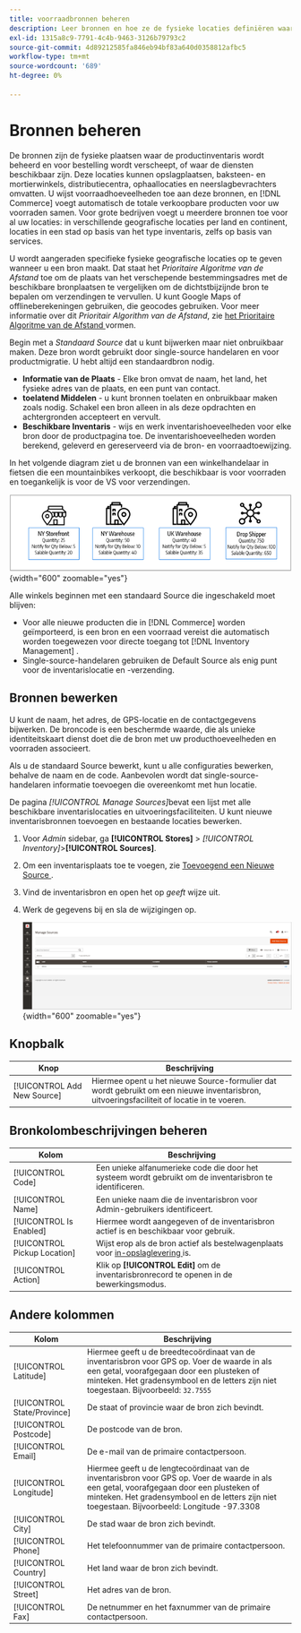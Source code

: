 ```yaml
---
title: voorraadbronnen beheren
description: Leer bronnen en hoe ze de fysieke locaties definiëren waar de productvoorraad wordt beheerd en verzonden voor bestelling, of waar services beschikbaar zijn.
exl-id: 1315a8c9-7791-4c4b-9463-3126b79793c2
source-git-commit: 4d89212585fa846eb94bf83a640d0358812afbc5
workflow-type: tm+mt
source-wordcount: '689'
ht-degree: 0%

---
```


# Bronnen beheren

De bronnen zijn de fysieke plaatsen waar de productinventaris wordt beheerd en voor bestelling wordt verscheept, of waar de diensten beschikbaar zijn. Deze locaties kunnen opslagplaatsen, baksteen- en mortierwinkels, distributiecentra, ophaallocaties en neerslagbevrachters omvatten. U wijst voorraadhoeveelheden toe aan deze bronnen, en [!DNL Commerce] voegt automatisch de totale verkoopbare producten voor uw voorraden samen. Voor grote bedrijven voegt u meerdere bronnen toe voor al uw locaties: in verschillende geografische locaties per land en continent, locaties in een stad op basis van het type inventaris, zelfs op basis van services.

U wordt aangeraden specifieke fysieke geografische locaties op te geven wanneer u een bron maakt. Dat staat het _Prioritaire Algoritme van de Afstand_ toe om de plaats van het verschepende bestemmingsadres met de beschikbare bronplaatsen te vergelijken om de dichtstbijzijnde bron te bepalen om verzendingen te vervullen. U kunt Google Maps of offlineberekeningen gebruiken, die geocodes gebruiken. Voor meer informatie over dit _Prioritair Algorithm van de Afstand_, zie [ het Prioritaire Algoritme van de Afstand ](distance-priority-algorithm.md) vormen.

Begin met a _Standaard Source_ dat u kunt bijwerken maar niet onbruikbaar maken. Deze bron wordt gebruikt door single-source handelaren en voor productmigratie. U hebt altijd een standaardbron nodig.

- **Informatie van de Plaats** - Elke bron omvat de naam, het land, het fysieke adres van de plaats, en een punt van contact.
- **toelatend Middelen** - u kunt bronnen toelaten en onbruikbaar maken zoals nodig. Schakel een bron alleen in als deze opdrachten en achtergronden accepteert en vervult.
- **Beschikbare Inventaris** - wijs en werk inventarishoeveelheden voor elke bron door de productpagina toe. De inventarishoeveelheden worden berekend, geleverd en gereserveerd via de bron- en voorraadtoewijzing.

In het volgende diagram ziet u de bronnen van een winkelhandelaar in fietsen die een mountainbikes verkoopt, die beschikbaar is voor voorraden en toegankelijk is voor de VS voor verzendingen.

![ Bronsdiagram van het Voorbeeld ](assets/diagram-sources.png){width="600" zoomable="yes"}

Alle winkels beginnen met een standaard Source die ingeschakeld moet blijven:

- Voor alle nieuwe producten die in [!DNL Commerce] worden geïmporteerd, is een bron en een voorraad vereist die automatisch worden toegewezen voor directe toegang tot [!DNL Inventory Management] .
- Single-source-handelaren gebruiken de Default Source als enig punt voor de inventarislocatie en -verzending.

## Bronnen bewerken

U kunt de naam, het adres, de GPS-locatie en de contactgegevens bijwerken. De broncode is een beschermde waarde, die als unieke identiteitskaart dienst doet die de bron met uw producthoeveelheden en voorraden associeert.

Als u de standaard Source bewerkt, kunt u alle configuraties bewerken, behalve de naam en de code. Aanbevolen wordt dat single-source-handelaren informatie toevoegen die overeenkomt met hun locatie.

De pagina _[!UICONTROL Manage Sources]_&#x200B;bevat een lijst met alle beschikbare inventarislocaties en uitvoeringsfaciliteiten. U kunt nieuwe inventarisbronnen toevoegen en bestaande locaties bewerken.

1. Voor _Admin_ sidebar, ga **[!UICONTROL Stores]** > _[!UICONTROL Inventory]_>**[!UICONTROL Sources]**.

1. Om een inventarisplaats toe te voegen, zie [ Toevoegend een Nieuwe Source ](sources-add.md).

1. Vind de inventarisbron en open het op _geeft_ wijze uit.

1. Werk de gegevens bij en sla de wijzigingen op.

   ![ beheert Bronnen ](assets/inventory-sources.png){width="600" zoomable="yes"}

## Knopbalk

| Knop | Beschrijving |
|--|--|
| [!UICONTROL Add New Source] | Hiermee opent u het nieuwe Source-formulier dat wordt gebruikt om een nieuwe inventarisbron, uitvoeringsfaciliteit of locatie in te voeren. |

## Bronkolombeschrijvingen beheren

| Kolom | Beschrijving |
|--|--|
| [!UICONTROL Code] | Een unieke alfanumerieke code die door het systeem wordt gebruikt om de inventarisbron te identificeren. |
| [!UICONTROL Name] | Een unieke naam die de inventarisbron voor Admin-gebruikers identificeert. |
| [!UICONTROL Is Enabled] | Hiermee wordt aangegeven of de inventarisbron actief is en beschikbaar voor gebruik. |
| [!UICONTROL Pickup Location] | Wijst erop als de bron actief als bestelwagenplaats voor [ in-opslaglevering ](../stores-purchase/shipping-in-store-delivery.md) is. |
| [!UICONTROL Action] | Klik op **[!UICONTROL Edit]** om de inventarisbronrecord te openen in de bewerkingsmodus. |

## Andere kolommen

| Kolom | Beschrijving |
|--- |--- |
| [!UICONTROL Latitude] | Hiermee geeft u de breedtecoördinaat van de inventarisbron voor GPS op. Voer de waarde in als een getal, voorafgegaan door een plusteken of minteken. Het gradensymbool en de letters zijn niet toegestaan. Bijvoorbeeld: `32.7555` |
| [!UICONTROL State/Province] | De staat of provincie waar de bron zich bevindt. |
| [!UICONTROL Postcode] | De postcode van de bron. |
| [!UICONTROL Email] | De e-mail van de primaire contactpersoon. |
| [!UICONTROL Longitude] | Hiermee geeft u de lengtecoördinaat van de inventarisbron voor GPS op. Voer de waarde in als een getal, voorafgegaan door een plusteken of minteken. Het gradensymbool en de letters zijn niet toegestaan. Bijvoorbeeld: Longitude -97.3308 |
| [!UICONTROL City] | De stad waar de bron zich bevindt. |
| [!UICONTROL Phone] | Het telefoonnummer van de primaire contactpersoon. |
| [!UICONTROL Country] | Het land waar de bron zich bevindt. |
| [!UICONTROL Street] | Het adres van de bron. |
| [!UICONTROL Fax] | De netnummer en het faxnummer van de primaire contactpersoon. |
